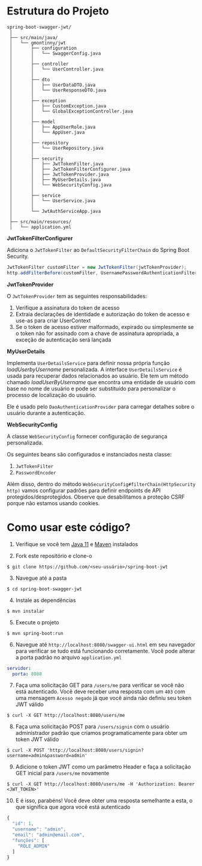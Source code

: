 # Estrutura do Projeto

```
spring-boot-swagger-jwt/
 │
 ├── src/main/java/
 │   └── gmontinny/jwt
 │       ├── configuration
 │       │   └── SwaggerConfig.java
 │       │
 │       ├── controller
 │       │   └── UserController.java
 │       │
 │       ├── dto
 │       │   ├── UserDataDTO.java
 │       │   └── UserResponseDTO.java
 │       │
 │       ├── exception
 │       │   ├── CustomException.java
 │       │   └── GlobalExceptionController.java
 │       │
 │       ├── model
 │       │   ├── AppUserRole.java
 │       │   └── AppUser.java
 │       │
 │       ├── repository
 │       │   └── UserRepository.java
 │       │
 │       ├── security
 │       │   ├── JwtTokenFilter.java
 │       │   ├── JwtTokenFilterConfigurer.java
 │       │   ├── JwtTokenProvider.java
 │       │   ├── MyUserDetails.java
 │       │   └── WebSecurityConfig.java
 │       │
 │       ├── service
 │       │   └── UserService.java
 │       │
 │       └── JwtAuthServiceApp.java
 │
 ├── src/main/resources/
 │   └── application.yml

```

**JwtTokenFilterConfigurer**

Adiciona o `JwtTokenFilter` ao `DefaultSecurityFilterChain` do Spring Boot Security.

```java
JwtTokenFilter customFilter = new JwtTokenFilter(jwtTokenProvider);
http.addFilterBefore(customFilter, UsernamePasswordAuthenticationFilter.class);
```

**JwtTokenProvider**

O `JwtTokenProvider` tem as seguintes responsabilidades:

1. Verifique a assinatura do token de acesso
2. Extraia declarações de identidade e autorização do token de acesso e use-as para criar UserContext
3. Se o token de acesso estiver malformado, expirado ou simplesmente se o token não for assinado com a chave de assinatura apropriada, a exceção de autenticação será lançada

**MyUserDetails**

Implementa `UserDetailsService` para definir nossa própria função *loadUserbyUsername* personalizada. A interface `UserDetailsService` é usada para recuperar dados relacionados ao usuário. Ele tem um método chamado *loadUserByUsername* que encontra uma entidade de usuário com base no nome de usuário e pode ser substituído para personalizar o processo de localização do usuário.

Ele é usado pelo `DaoAuthenticationProvider` para carregar detalhes sobre o usuário durante a autenticação.

**WebSecurityConfig**

A classe `WebSecurityConfig` fornecer configuração de segurança personalizada.

Os seguintes beans são configurados e instanciados nesta classe:

1. `JwtTokenFilter`
3. `PasswordEncoder`

Além disso, dentro do método `WebSecurityConfig#filterChain(HttpSecurity http)` vamos configurar padrões para definir endpoints de API protegidos/desprotegidos. Observe que desabilitamos a proteção CSRF porque não estamos usando cookies.

# Como usar este código?

1. Verifique se você tem [Java 11](https://www.oracle.com/br/java/technologies/javase/jdk11-archive-downloads.html) e [Maven](https://maven.apache.org) instalados

2. Fork este repositório e clone-o
  
```
$ git clone https://github.com/<seu-usuário>/spring-boot-jwt
```

3. Navegue até a pasta

```
$ cd spring-boot-swagger-jwt
```

4. Instale as dependências

```
$ mvn instalar
```

5. Execute o projeto

```
$ mvn spring-boot:run
```

6. Navegue até `http://localhost:8080/swagger-ui.html` em seu navegador para verificar se tudo está funcionando corretamente. Você pode alterar a porta padrão no arquivo `application.yml`

```yml
servidor:
  porta: 8080
```

7. Faça uma solicitação GET para `/users/me` para verificar se você não está autenticado. Você deve receber uma resposta com um `403` com uma mensagem `Acesso negado` já que você ainda não definiu seu token JWT válido

```
$ curl -X GET http://localhost:8080/users/me
```

8. Faça uma solicitação POST para `/users/signin` com o usuário administrador padrão que criamos programaticamente para obter um token JWT válido

```
$ curl -X POST 'http://localhost:8080/users/signin?username=admin&password=admin'
```

9. Adicione o token JWT como um parâmetro Header e faça a solicitação GET inicial para `/users/me` novamente

```
$ curl -X GET http://localhost:8080/users/me -H 'Authorization: Bearer <JWT_TOKEN>'
```

10. E é isso, parabéns! Você deve obter uma resposta semelhante a esta, o que significa que agora você está autenticado

```javascript
{
  "id": 1,
  "username": "admin",
  "email": "admin@email.com",
  "funções": [
    "ROLE_ADMIN"
  ]
}
```
